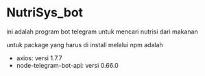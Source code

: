 # NutriSys_bot
ini adalah program bot telegram untuk mencari nutrisi dari makanan

untuk package yang harus di install melalui npm adalah 
- axios: versi 1.7.7
- node-telegram-bot-api: versi 0.66.0
